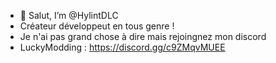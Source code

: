 - 👋 Salut, I’m @HylintDLC
- Créateur développeut en tous genre !
- Je n'ai pas grand chose à dire mais rejoingnez mon discord
- LuckyModding : https://discord.gg/c9ZMqvMUEE


<!---
HylintDLC/HylintDLC is a ✨ special ✨ repository because its `README.md` (this file) appears on your GitHub profile.
You can click the Preview link to take a look at your changes.
--->
